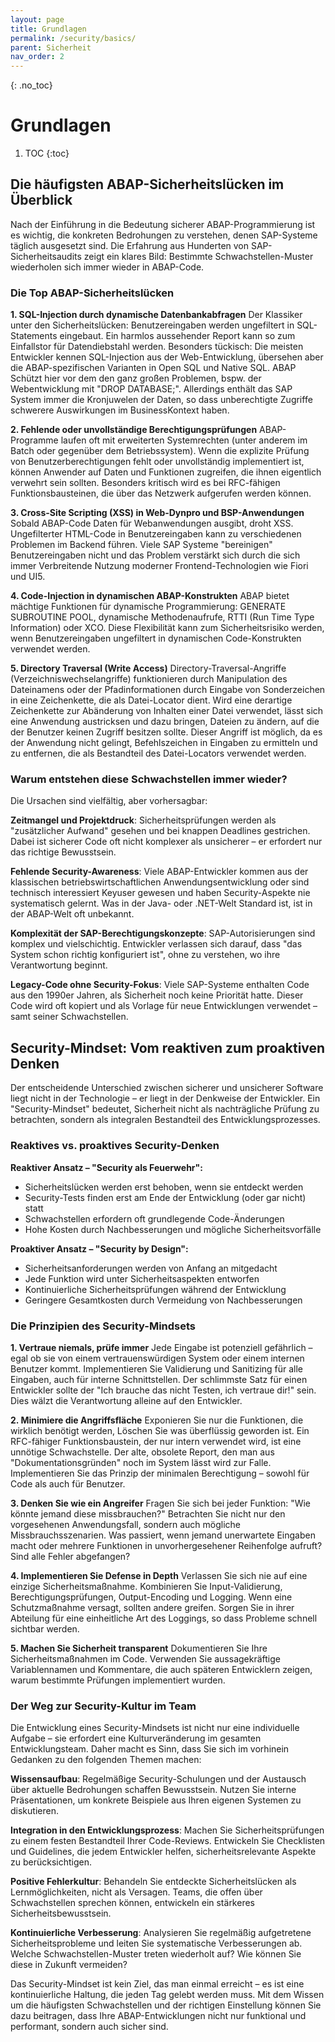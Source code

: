 ```yaml
---
layout: page
title: Grundlagen
permalink: /security/basics/
parent: Sicherheit
nav_order: 2
---
```


{: .no_toc}

# Grundlagen

1. TOC
{:toc}  

## Die häufigsten ABAP-Sicherheitslücken im Überblick

Nach der Einführung in die Bedeutung sicherer ABAP-Programmierung ist es wichtig, die konkreten Bedrohungen zu verstehen, denen SAP-Systeme täglich ausgesetzt sind. Die Erfahrung aus Hunderten von SAP-Sicherheitsaudits zeigt ein klares Bild: Bestimmte Schwachstellen-Muster wiederholen sich immer wieder in ABAP-Code.

### Die Top ABAP-Sicherheitslücken

**1. SQL-Injection durch dynamische Datenbankabfragen**
Der Klassiker unter den Sicherheitslücken: Benutzereingaben werden ungefiltert in SQL-Statements eingebaut. Ein harmlos aussehender Report kann so zum Einfallstor für Datendiebstahl werden. Besonders tückisch: Die meisten Entwickler kennen SQL-Injection aus der Web-Entwicklung, übersehen aber die ABAP-spezifischen Varianten in Open SQL und Native SQL. ABAP Schützt hier vor dem den ganz großen Problemen, bspw. der Webentwicklung mit "DROP DATABASE;". Allerdings enthält das SAP System immer die Kronjuwelen der Daten, so dass unberechtigte Zugriffe schwerere Auswirkungen im BusinessKontext haben.

**2. Fehlende oder unvollständige Berechtigungsprüfungen**
ABAP-Programme laufen oft mit erweiterten Systemrechten (unter anderem im Batch oder gegenüber dem Betriebssystem). Wenn die explizite Prüfung von Benutzerberechtigungen fehlt oder unvollständig implementiert ist, können Anwender auf Daten und Funktionen zugreifen, die ihnen eigentlich verwehrt sein sollten. Besonders kritisch wird es bei RFC-fähigen Funktionsbausteinen, die über das Netzwerk aufgerufen werden können.

**3. Cross-Site Scripting (XSS) in Web-Dynpro und BSP-Anwendungen**
Sobald ABAP-Code Daten für Webanwendungen ausgibt, droht XSS. Ungefilterter HTML-Code in Benutzereingaben kann zu verschiedenen Problemen im Backend führen. Viele SAP Systeme "bereinigen" Benutzereingaben nicht und das Problem verstärkt sich durch die sich immer Verbreitende Nutzung moderner Frontend-Technologien wie Fiori und UI5. 

**4. Code-Injection in dynamischen ABAP-Konstrukten**
ABAP bietet mächtige Funktionen für dynamische Programmierung: GENERATE SUBROUTINE POOL, dynamische Methodenaufrufe, RTTI (Run Time Type Information) oder XCO. Diese Flexibilität kann zum Sicherheitsrisiko werden, wenn Benutzereingaben ungefiltert in dynamischen Code-Konstrukten verwendet werden.

**5. Directory Traversal (Write Access)**
Directory-Traversal-Angriffe (Verzeichniswechselangriffe) funktionieren durch Manipulation des Dateinamens oder der Pfadinformationen durch Eingabe von Sonderzeichen in eine Zeichenkette, die als Datei-Locator dient. Wird eine derartige Zeichenkette zur Abänderung von Inhalten einer Datei verwendet, lässt sich eine Anwendung austricksen und dazu bringen, Dateien zu ändern, auf die der Benutzer keinen Zugriff besitzen sollte. Dieser Angriff ist möglich, da es der Anwendung nicht gelingt, Befehlszeichen in Eingaben zu ermitteln und zu entfernen, die als Bestandteil des Datei-Locators verwendet werden.

### Warum entstehen diese Schwachstellen immer wieder?

Die Ursachen sind vielfältig, aber vorhersagbar:

**Zeitmangel und Projektdruck**: Sicherheitsprüfungen werden als "zusätzlicher Aufwand" gesehen und bei knappen Deadlines gestrichen. Dabei ist sicherer Code oft nicht komplexer als unsicherer – er erfordert nur das richtige Bewusstsein.

**Fehlende Security-Awareness**: Viele ABAP-Entwickler kommen aus der klassischen betriebswirtschaftlichen Anwendungsentwicklung oder sind technisch interessiert Keyuser gewesen und haben Security-Aspekte nie systematisch gelernt. Was in der Java- oder .NET-Welt Standard ist, ist in der ABAP-Welt oft unbekannt.

**Komplexität der SAP-Berechtigungskonzepte**: SAP-Autorisierungen sind komplex und vielschichtig. Entwickler verlassen sich darauf, dass "das System schon richtig konfiguriert ist", ohne zu verstehen, wo ihre Verantwortung beginnt.

**Legacy-Code ohne Security-Fokus**: Viele SAP-Systeme enthalten Code aus den 1990er Jahren, als Sicherheit noch keine Priorität hatte. Dieser Code wird oft kopiert und als Vorlage für neue Entwicklungen verwendet – samt seiner Schwachstellen.

## Security-Mindset: Vom reaktiven zum proaktiven Denken

Der entscheidende Unterschied zwischen sicherer und unsicherer Software liegt nicht in der Technologie – er liegt in der Denkweise der Entwickler. Ein "Security-Mindset" bedeutet, Sicherheit nicht als nachträgliche Prüfung zu betrachten, sondern als integralen Bestandteil des Entwicklungsprozesses.

### Reaktives vs. proaktives Security-Denken

**Reaktiver Ansatz – "Security als Feuerwehr":**
- Sicherheitslücken werden erst behoben, wenn sie entdeckt werden
- Security-Tests finden erst am Ende der Entwicklung (oder gar nicht) statt
- Schwachstellen erfordern oft grundlegende Code-Änderungen
- Hohe Kosten durch Nachbesserungen und mögliche Sicherheitsvorfälle

**Proaktiver Ansatz – "Security by Design":**
- Sicherheitsanforderungen werden von Anfang an mitgedacht
- Jede Funktion wird unter Sicherheitsaspekten entworfen
- Kontinuierliche Sicherheitsprüfungen während der Entwicklung
- Geringere Gesamtkosten durch Vermeidung von Nachbesserungen

### Die Prinzipien des Security-Mindsets

**1. Vertraue niemals, prüfe immer**
Jede Eingabe ist potenziell gefährlich – egal ob sie von einem vertrauenswürdigen System oder einem internen Benutzer kommt. Implementieren Sie Validierung und Sanitizing für alle Eingaben, auch für interne Schnittstellen. Der schlimmste Satz für einen Entwickler sollte der "Ich brauche das nicht Testen, ich vertraue dir!" sein. Dies wälzt die Verantwortung alleine auf den Entwickler.

**2. Minimiere die Angriffsfläche**
Exponieren Sie nur die Funktionen, die wirklich benötigt werden, Löschen Sie was überflüssig geworden ist. Ein RFC-fähiger Funktionsbaustein, der nur intern verwendet wird, ist eine unnötige Schwachstelle. Der alte, obsolete Report, den man aus "Dokumentationsgründen" noch im System lässt wird zur Falle. Implementieren Sie das Prinzip der minimalen Berechtigung – sowohl für Code als auch für Benutzer.

**3. Denken Sie wie ein Angreifer**
Fragen Sie sich bei jeder Funktion: "Wie könnte jemand diese missbrauchen?" Betrachten Sie nicht nur den vorgesehenen Anwendungsfall, sondern auch mögliche Missbrauchsszenarien. Was passiert, wenn jemand unerwartete Eingaben macht oder mehrere Funktionen in unvorhergesehener Reihenfolge aufruft? Sind alle Fehler abgefangen?

**4. Implementieren Sie Defense in Depth**
Verlassen Sie sich nie auf eine einzige Sicherheitsmaßnahme. Kombinieren Sie Input-Validierung, Berechtigungsprüfungen, Output-Encoding und Logging. Wenn eine Schutzmaßnahme versagt, sollten andere greifen. Sorgen Sie in ihrer Abteilung für eine einheitliche Art des Loggings, so dass Probleme schnell sichtbar werden.

**5. Machen Sie Sicherheit transparent**
Dokumentieren Sie Ihre Sicherheitsmaßnahmen im Code. Verwenden Sie aussagekräftige Variablennamen und Kommentare, die auch späteren Entwicklern zeigen, warum bestimmte Prüfungen implementiert wurden.

### Der Weg zur Security-Kultur im Team

Die Entwicklung eines Security-Mindsets ist nicht nur eine individuelle Aufgabe – sie erfordert eine Kulturveränderung im gesamten Entwicklungsteam. Daher macht es Sinn, dass Sie sich im vorhinein Gedanken zu den folgenden Themen machen:

**Wissensaufbau**: Regelmäßige Security-Schulungen und der Austausch über aktuelle Bedrohungen schaffen Bewusstsein. Nutzen Sie interne Präsentationen, um konkrete Beispiele aus Ihren eigenen Systemen zu diskutieren.

**Integration in den Entwicklungsprozess**: Machen Sie Sicherheitsprüfungen zu einem festen Bestandteil Ihrer Code-Reviews. Entwickeln Sie Checklisten und Guidelines, die jedem Entwickler helfen, sicherheitsrelevante Aspekte zu berücksichtigen.

**Positive Fehlerkultur**: Behandeln Sie entdeckte Sicherheitslücken als Lernmöglichkeiten, nicht als Versagen. Teams, die offen über Schwachstellen sprechen können, entwickeln ein stärkeres Sicherheitsbewusstsein.

**Kontinuierliche Verbesserung**: Analysieren Sie regelmäßig aufgetretene Sicherheitsprobleme und leiten Sie systematische Verbesserungen ab. Welche Schwachstellen-Muster treten wiederholt auf? Wie können Sie diese in Zukunft vermeiden?

Das Security-Mindset ist kein Ziel, das man einmal erreicht – es ist eine kontinuierliche Haltung, die jeden Tag gelebt werden muss. Mit dem Wissen um die häufigsten Schwachstellen und der richtigen Einstellung können Sie dazu beitragen, dass Ihre ABAP-Entwicklungen nicht nur funktional und performant, sondern auch sicher sind.